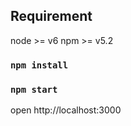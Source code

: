 ## Requirement

node >= v6
npm >= v5.2


### `npm install`

### `npm start`


open http://localhost:3000
